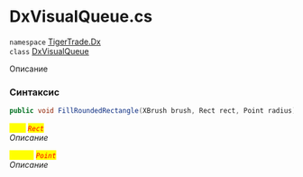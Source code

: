 
# DxVisualQueue.cs
`namespace` [TigerTrade.Dx](../TigerTrade.Dx.md)  
    `class` [DxVisualQueue](../../DxVisualQueue.cs.md)

Описание

### Синтаксис
```csharp
public void FillRoundedRectangle(XBrush brush, Rect rect, Point radius)
```

<mark style="color:yellow;">`rect`</mark> <mark style="color:red;">*`Rect`*</mark>  
 *Описание*  
  
<mark style="color:yellow;">`radius`</mark> <mark style="color:red;">*`Point`*</mark>  
 *Описание*  
  

                    
                    